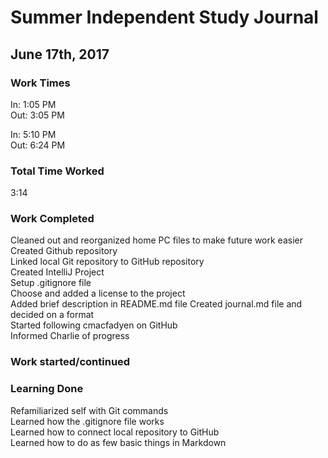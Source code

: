 # Summer Independent Study Journal

## June 17th, 2017

### Work Times
In: 1:05 PM  
Out: 3:05 PM  

In: 5:10 PM  
Out: 6:24 PM  

### Total Time Worked

3:14

### Work Completed

Cleaned out and reorganized home PC files to make future work easier  
Created Github repository  
Linked local Git repository to GitHub repository  
Created IntelliJ Project  
Setup .gitignore file  
Choose and added a license to the project  
Added brief description in README.md file 
Created journal.md file and decided on a format  
Started following cmacfadyen on GitHub  
Informed Charlie of progress  

### Work started/continued


### Learning Done

Refamiliarized self with Git commands    
Learned how the .gitignore file works  
Learned how to connect local repository to GitHub  
Learned how to do as few basic things in Markdown 


